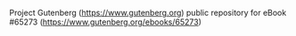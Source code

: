 Project Gutenberg (https://www.gutenberg.org) public repository for
eBook #65273 (https://www.gutenberg.org/ebooks/65273)
